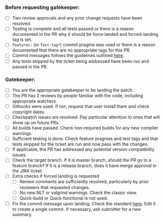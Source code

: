 ### Before requesting gatekeeper:

* [ ] Two review approvals and any prior change requests have been resolved.
* [ ] Testing is complete and all tests passed or there is a reason documented in the PR why it should be force landed and forced-landing tag is set.
* [ ] `Features:` (or `Test-tag*`) commit pragma was used or there is a reason documented that there are no appropriate tags for this PR.
* [ ] Commit messages follows the guidelines outlined [here](https://daosio.atlassian.net/wiki/spaces/DC/pages/11133911069/Commit+Comments).
* [ ] Any tests skipped by the ticket being addressed have been run and passed in the PR.

### Gatekeeper:

* [ ] You are the appropriate gatekeeper to be landing the patch.
* [ ] The PR has 2 reviews by people familiar with the code, including appropriate watchers.
* [ ] Githooks were used. If not, request that user install them and check copyright dates.
* [ ] Checkpatch issues are resolved.  Pay particular attention to ones that will show up on future PRs.
* [ ] All builds have passed.  Check non-required builds for any new compiler warnings.
* [ ] Sufficient testing is done. Check feature pragmas and test tags and that tests skipped for the ticket are run and now pass with the changes.
* [ ] If applicable, the PR has addressed any potential version compatibility issues.
* [ ] Check the target branch.   If it is master branch, should the PR go to a feature branch?  If it is a release branch, does it have merge approval in the JIRA ticket.
* [ ] Extra checks if forced landing is requested
  * [ ] Review comments are sufficiently resolved, particularly by prior reviewers that requested changes.
  * [ ] No new NLT or valgrind warnings.  Check the classic view.
  * [ ] Quick-build or Quick-functional is not used.
* [ ] Fix the commit message upon landing. Check the standard [here](https://daosio.atlassian.net/wiki/spaces/DC/pages/11133911069/Commit+Comments). Edit it to create a single commit. If necessary, ask submitter for a new summary.
